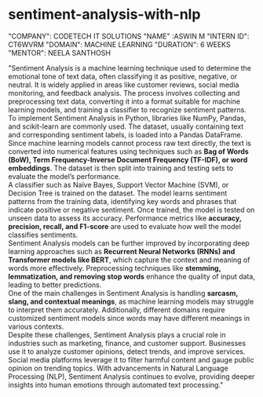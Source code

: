 # sentiment-analysis-with-nlp
"COMPANY": CODETECH IT SOLUTIONS
"NAME" :ASWIN M
"INTERN ID": CT6WVRM
"DOMAIN": MACHINE LEARNING
"DURATION": 6 WEEKS
"MENTOR": NEELA SANTHOSH

"Sentiment Analysis is a machine learning technique used to determine the emotional tone of text data, often classifying it as positive, negative, or neutral. It is widely applied in areas like customer reviews, social media monitoring, and feedback analysis. The process involves collecting and preprocessing text data, converting it into a format suitable for machine learning models, and training a classifier to recognize sentiment patterns.  
To implement Sentiment Analysis in Python, libraries like NumPy, Pandas, and scikit-learn are commonly used. The dataset, usually containing text and corresponding sentiment labels, is loaded into a Pandas DataFrame. Since machine learning models cannot process raw text directly, the text is converted into numerical features using techniques such as **Bag of Words (BoW), Term Frequency-Inverse Document Frequency (TF-IDF), or word embeddings**. The dataset is then split into training and testing sets to evaluate the model’s performance.  
A classifier such as Naïve Bayes, Support Vector Machine (SVM), or Decision Tree is trained on the dataset. The model learns sentiment patterns from the training data, identifying key words and phrases that indicate positive or negative sentiment. Once trained, the model is tested on unseen data to assess its accuracy. Performance metrics like **accuracy, precision, recall, and F1-score** are used to evaluate how well the model classifies sentiments.  
Sentiment Analysis models can be further improved by incorporating deep learning approaches such as **Recurrent Neural Networks (RNNs) and Transformer models like BERT**, which capture the context and meaning of words more effectively. Preprocessing techniques like **stemming, lemmatization, and removing stop words** enhance the quality of input data, leading to better predictions.  
One of the main challenges in Sentiment Analysis is handling **sarcasm, slang, and contextual meanings**, as machine learning models may struggle to interpret them accurately. Additionally, different domains require customized sentiment models since words may have different meanings in various contexts.  
Despite these challenges, Sentiment Analysis plays a crucial role in industries such as marketing, finance, and customer support. Businesses use it to analyze customer opinions, detect trends, and improve services. Social media platforms leverage it to filter harmful content and gauge public opinion on trending topics. With advancements in Natural Language Processing (NLP), Sentiment Analysis continues to evolve, providing deeper insights into human emotions through automated text processing."
